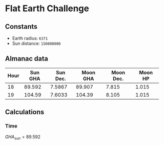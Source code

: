 # Flat Earth Challenge

## Constants

- Earth radius: `6371`
- Sun distance: `150000000`

## Almanac data

| Hour | Sun GHA | Sun Dec. | Moon GHA | Moon Dec. | Moon HP |
| - | - | - | - | - | - |
| 18 | 89.592 | 7.5867 | 89.907 | 7.815 | 1.015 |
| 19 | 104.59 | 7.6033 | 104.39 | 8.105 | 1.015 |

## Calculations

### Time
$GHA_{sun} = 89.592$
